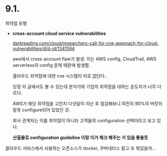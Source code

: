 # 9.1.

취약점 유형

- **cross-account cloud service vulnerabilities**

    [darkreading.com/cloud/researchers-call-for-cve-approach-for-cloud-vulnerabilities/d/d-id/1341594](http://darkreading.com/cloud/researchers-call-for-cve-approach-for-cloud-vulnerabilities/d/d-id/1341594)

    aws에서 cross-account flaw가 발생. 이는 AWS config, CloudTrail, AWS serverless의 config 문제 때문에 발생함.

    클라우드 취약점에 대한 cve 시스템이 따로 없단다.. 

    당장 이 글에서도 볼 수 있는데 분석가와 기업의 취약점을 대하는 온도차가 너무 다르다.

    AWS가 해당 취약점을 고친지 다섯달이 지난 후 점검해보니 여전히 90%의 버킷이 잘못 configure되어 있었던 것.

     

    회사 관계자는 이를 취약점이 아니라 고객들의 configuration 선택이라고 보고 있다. 

    **산출물로 configuration guideline 이랑 이거 체크 해주는 거 있음 좋을듯**

클라우드 서비스에서 사용하는 오픈소스가 docker, 쿠버네티스 말고 또 뭐있을까...